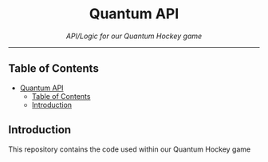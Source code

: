 # <div align="center">Quantum API</div>

<div align="center"><i>API/Logic for our Quantum Hockey game</i></div>

***

## Table of Contents

- [Quantum API](#quantum-api)
  - [Table of Contents](#table-of-contents)
  - [Introduction](#introduction)

## Introduction

This repository contains the code used within our Quantum Hockey game
